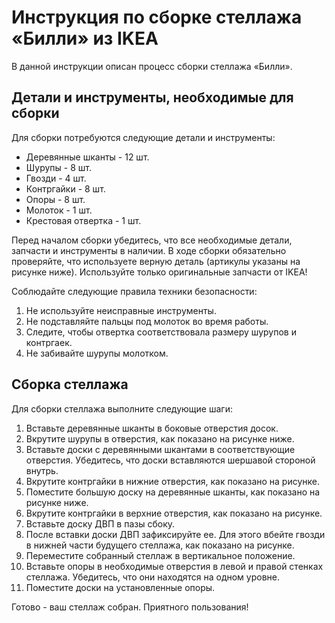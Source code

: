 # Инструкция по сборке стеллажа «Билли» из IKEA

В данной инструкции описан процесс сборки стеллажа «Билли».

## Детали и инструменты, необходимые для сборки

Для сборки потребуются следующие детали и инструменты:
* Деревянные шканты - 12 шт.
* Шурупы - 8 шт.
* Гвозди - 4 шт.
* Контргайки - 8 шт.
* Опоры - 8 шт.
* Молоток - 1 шт.
* Крестовая отвертка - 1 шт.

Перед началом сборки убедитесь, что все необходимые детали, запчасти и инструменты в наличии.
В ходе сборки обязательно проверяйте, что используете верную деталь (артикулы указаны на рисунке ниже). Используйте только оригинальные запчасти от IKEA!

Соблюдайте следующие правила техники безопасности:
1. Не используйте неисправные инструменты.
2. Не подставляйте пальцы под молоток во время работы.
3. Следите, чтобы отвертка соответствовала размеру шурупов и контргаек.
4. Не забивайте шурупы молотком.

## Сборка стеллажа

Для сборки стеллажа выполните следующие шаги:
1. Вставьте деревянные шканты в боковые отверстия досок.
2. Вкрутите шурупы в отверстия, как показано на рисунке ниже.
3. Вставьте доски с деревянными шкантами в соответствующие отверстия. Убедитесь, что доски вставляются шершавой стороной внутрь.
4. Вкрутите контргайки в нижние отверстия, как показано на рисунке.
5. Поместите большую доску на деревянные шканты, как показано на рисунке ниже.
6. Вкрутите контргайки в верхние отверстия, как показано на рисунке.
7. Вставьте доску ДВП в пазы сбоку.
8. После вставки доски ДВП зафиксируйте ее. Для этого вбейте гвозди в нижней части будущего стеллажа, как показано на рисунке.
9. Переместите собранный стеллаж в вертикальное положение.
10. Вставьте опоры в необходимые отверстия в левой и правой стенках стеллажа. Убедитесь, что они находятся на одном уровне.
11. Поместите доски на установленные опоры.

Готово - ваш стеллаж собран. Приятного пользования!
